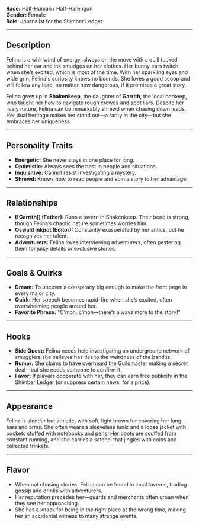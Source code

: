 **Race:** Half-Human / Half-Harengon  
**Gender:** Female  
**Role:** Journalist for the Shimber Ledger  

---

## Description  
Felina is a whirlwind of energy, always on the move with a quill tucked behind her ear and ink smudges on her clothes. Her bunny ears twitch when she’s excited, which is most of the time. With her sparkling eyes and wide grin, Felina's curiosity knows no bounds. She loves a good scoop and will follow any lead, no matter how dangerous, if it promises a great story.  

Felina grew up in **Shakenkeep**, the daughter of **Garrith**, the local barkeep, who taught her how to navigate rough crowds and spot liars. Despite her lively nature, Felina can be remarkably shrewd when chasing down leads. Her dual heritage makes her stand out—a rarity in the city—but she embraces her uniqueness.  

---

## Personality Traits  
- **Energetic:** She never stays in one place for long.  
- **Optimistic:** Always sees the best in people and situations.  
- **Inquisitive:** Cannot resist investigating a mystery.  
- **Shrewd:** Knows how to read people and spin a story to her advantage.  

---

## Relationships  
- **[[Garrith]] (Father):** Runs a tavern in Shakenkeep. Their bond is strong, though Felina’s chaotic nature sometimes worries him.  
- **Oswald Inkpot (Editor):** Constantly exasperated by her antics, but he recognizes her talent.  
- **Adventurers:** Felina loves interviewing adventurers, often pestering them for juicy details or exclusive stories.  

---

## Goals & Quirks  
- **Dream:** To uncover a conspiracy big enough to make the front page in every major city.  
- **Quirk:** Her speech becomes rapid-fire when she’s excited, often overwhelming people around her.  
- **Favorite Phrase:** "C’mon, c’mon—there’s always more to the story!"  

---

## Hooks  
- **Side Quest:** Felina needs help investigating an underground network of smugglers she believes has ties to the weirdness of the bandits.  
- **Rumor:** She claims to have overheard the Guildmaster making a secret deal—but she needs someone to confirm it.  
- **Favor:** If players cooperate with her, they can earn free publicity in the Shimber Ledger (or suppress certain news, for a price).  

---

## Appearance  
Felina is slender but athletic, with soft, light brown fur covering her long ears and arms. She often wears a sleeveless tunic and a loose jacket with pockets stuffed with notebooks and pens. Her boots are scuffed from constant running, and she carries a satchel that jingles with coins and collected trinkets.

---

## Flavor  
- When not chasing stories, Felina can be found in local taverns, trading gossip and drinks with adventurers.  
- Her reputation precedes her—guards and merchants often groan when they see her approaching.  
- She has a knack for being in the right place at the wrong time, making her an accidental witness to many strange events.
